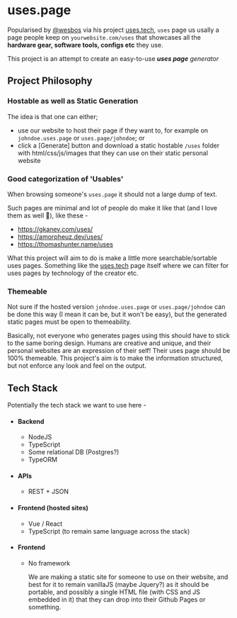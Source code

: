 # uses.page 

Popularised by [@wesbos](https://wesbos.com) via his project [uses.tech](https://uses.tech), 
`uses` page us usally a page people keep on `yourwebsite.com/uses` that showcases all the
**hardware gear, software tools, configs etc** they use. 

This project is an attempt to create an easy-to-use _**uses page**_ _generator_

## Project Philosophy 

### Hostable as well as Static Generation

The idea is that one can either; 
- use our website to host their page if they want to, for example on `johndoe.uses.page` or `uses.page/johndoe`; or 
- click a [Generate] button and download a static hostable `/uses` folder with html/css/js/images that they can use on their static personal website 

### Good categorization of 'Usables' 

When browsing someone's `uses.page` it should not a large dump of text. 

Such pages are minimal and lot of people do make it like that (and I love them as well 🫶), like these - 
- https://gkanev.com/uses/ 
- https://amorpheuz.dev/uses/ 
- https://thomashunter.name/uses 

What this project will aim to do is make a little more searchable/sortable uses pages. Something like the [uses.tech](https://uses.tech) page itself where we can filter for uses pages by technology of the creator etc. 

### Themeable 

Not sure if the hosted version `johndoe.uses.page` or `uses.page/johndoe` can be done this way (I mean it can be, but it won't be easy), but the generated static pages must be open to themeability. 

Basically, not everyone who generates pages using this should have to stick to the same boring design. Humans are creative and unique, and their personal websites are an expression of their self! Their uses page should be 100% themeable. This project's aim is to make the information structured, but not enforce any look and feel on the output. 

## Tech Stack 
Potentially the tech stack we want to use here - 

- #### Backend 
  - NodeJS 
  - TypeScript 
  - Some relational DB (Postgres?)
  - TypeORM 
- #### APIs 
  - REST + JSON
- #### Frontend (hosted sites)
  - Vue / React 
  - TypeScript (to remain same language across the stack)
- #### Frontend
  - No framework  

    We are making a static site for someone to use on their website, and best for it to remain vanillaJS (maybe Jquery?) as it should be portable, and possibly a single HTML file (with CSS and JS embedded in it) that they can drop into their Github Pages or something.